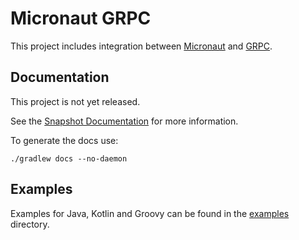 # Micronaut GRPC

This project includes integration between [Micronaut](http://micronaut.io) and [GRPC](https://grpc.io).

## Documentation

This project is not yet released.

See the [Snapshot Documentation](https://micronaut-projects.github.io/micronaut-grpc/snapshot/guide/index.html) for more information.

To generate the docs use: 

`./gradlew docs --no-daemon`

## Examples

Examples for Java, Kotlin and Groovy can be found in the [examples](https://github.com/micronaut-projects/micronaut-grpc/tree/master/examples) directory.